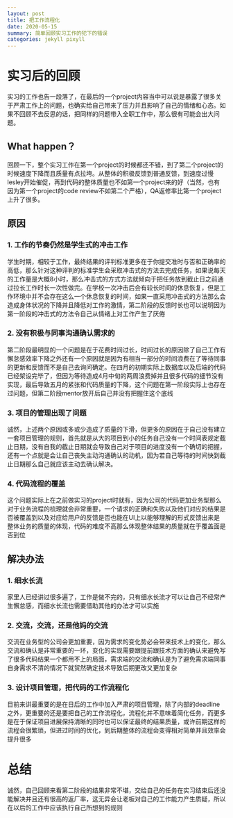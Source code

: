 ```yaml
---
layout: post
title: 把工作流程化
date: 2020-05-15
summary: 简单回顾实习工作的犯下的错误
categories: jekyll pixyll
---
```

# 实习后的回顾
实习的工作也告一段落了，在最后的一个project内容当中可以说是暴露了很多关于严肃工作上的问题，也确实给自己带来了压力并且影响了自己的情绪和心态。如果不回顾不去反思的话，把同样的问题带入全职工作中，那么很有可能会出大问题。

## What happen？
回顾一下，整个实习工作在第一个project的时候都还不错，到了第二个project的时候速度下降而且质量有点拉垮。从整体的积极反馈到普通反馈，到速度过慢lesley开始催促，再到代码的整体质量也不如第一个project来的好（当然，也有因为第一个project的code review不如第二个严格），QA返修率比第一个project上升了很多。

## 原因
### 1. 工作的节奏仍然是学生式的冲击工作
学生时期，相较于工作，最终结果的评判标准更多在于你提交准时与否和正确率的高低，那么针对这种评判的标准学生会采取冲击式的方法去完成任务，如果说每天的工作量是大概8小时，那么冲击式的方式方法就倾向于把任务放到截止日之前通过拉长工作时长一次性做完。在学校一次冲击后会有较长时间的休息恢复，但是工作环境中并不会存在这么一个休息恢复的时间，如果一直采用冲击式的方法那么会造成身体状况的下降并且降低对工作的激情，第二阶段的反馈时长也可以说明因为第一阶段的冲击式的方法令自己从情绪上对工作产生了厌倦
### 2. 没有积极与同事沟通确认需求的
第二阶段最明显的一个问题是在于花费时间过长，时间过长的原因除了自己工作有懈怠感效率下降之外还有一个原因就是因为有相当一部分的时间浪费在了等待同事的更新和反馈而不是自己去询问确定。在四月的初期实际上数据库以及后端的代码已经架设完毕了，但因为等待造成4月中旬的两周浪费掉并且很多代码的细节没有实现，最后导致五月的紧张和代码质量的下降，这个问题在第一阶段实际上也存在过问题，但第二阶段mentor放开后自己并没有把握住这个底线
### 3. 项目的管理出现了问题
诚然，上述两个原因或多或少造成了质量的下滑，但更多的原因在于自己没有建立一套项目管理的规则，首先就是从大的项目到小的任务自己没有一个时间表规定截止日期，没有自我的截止日期就会导致自己对于项目的进度没有一个确切的把握，还有一个点就是会让自己丧失主动沟通确认的动机，因为若自己等待的时间快到截止日期那么自己就应该主动去确认解决。 
### 4. 代码流程的覆盖
这个问题实际上在之前做实习的project时就有，因为公司的代码更加业务型那么对于业务流程的梳理就会非常重要，一个请求的正确和失败以及他们对应的结果是否被覆盖到以及对应给用户的反馈是否也能在UI上以能够理解的形式反馈出来是整体业务的质量的体现，代码的难度不高那么体现整体结果的质量就在于覆盖面是否到位


## 解决办法
### 1. 细水长流
家里人已经讲过很多遍了，工作是做不完的，只有细水长流才可以让自己不经常产生懈怠感，而细水长流也需要借助其他的办法才可以实施
### 2. 交流，交流，还是他妈的交流
交流在业务型的公司会更加重要，因为需求的变化势必会带来技术上的变化，那么交流和确认是非常重要的一环，变化的实现需要跟提前跟技术方面的确认来避免写了很多代码结果一个都用不上的局面，需求端的交流和确认是为了避免需求端同事自身需求不清的情况下就贸然确定技术导致后期更改又更加复杂
### 3. 设计项目管理，把代码的工作流程化
目前来讲最重要的是在日后的工作中加入严肃的项目管理，除了内部的deadline之外，更重要的还是要把自己的工作流程化，流程化并不意味着简化任务，而更多是在于保证项目进展保持清晰的同时也可以保证最终的结果质量，或许前期这样的流程会很繁琐，但进过时间的优化，到后期整体的流程会变得相对简单并且效率会提升很多


# 总结
诚然，自己回顾来看第二阶段的结果非常不堪，交给自己的任务在实习结束后还没能解决并且还有很高的返厂率，这无异会让老板对自己的工作能力产生质疑，所以在以后的工作中应该执行自己所想到的规则